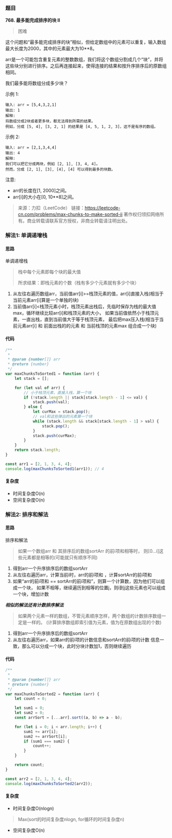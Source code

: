 ### 题目
**768. 最多能完成排序的块 II**
>困难

这个问题和“最多能完成排序的块”相似，但给定数组中的元素可以重复，输入数组最大长度为2000，其中的元素最大为10**8。

arr是一个可能包含重复元素的整数数组，我们将这个数组分割成几个“块”，并将这些块分别进行排序。之后再连接起来，使得连接的结果和按升序排序后的原数组相同。

我们最多能将数组分成多少块？

示例 1:
```
输入: arr = [5,4,3,2,1]
输出: 1
解释:
将数组分成2块或者更多块，都无法得到所需的结果。
例如，分成 [5, 4], [3, 2, 1] 的结果是 [4, 5, 1, 2, 3]，这不是有序的数组。
``` 
示例 2:
```
输入: arr = [2,1,3,4,4]
输出: 4
解释:
我们可以把它分成两块，例如 [2, 1], [3, 4, 4]。
然而，分成 [2, 1], [3], [4], [4] 可以得到最多的块数。 
```

注意:

* arr的长度在[1, 2000]之间。
* arr[i]的大小在[0, 10**8]之间。

>来源：力扣（LeetCode）
链接：https://leetcode-cn.com/problems/max-chunks-to-make-sorted-ii
著作权归领扣网络所有。商业转载请联系官方授权，非商业转载请注明出处。

### 解法1: 单调递增栈

#### 思路
单调递增栈
> 栈中每个元素即每个块的最大值
> 
> 所求结果：即栈元素的个数（栈有多少个元素就有多少个块）

1. 从左往右遍历数组arr，当前值arr[i]>=栈顶元素的值，arr[i]直接入栈(相当于当前元素arr[i]算是一个单独的块)
2. 当前值arr[i]<栈顶元素小时，栈顶元素出栈后，先临时保存为栈的最大值max，循环继续比较arr[i]和栈顶元素的大小，
  如果当前值依然小于栈顶元素，一直出栈，直到当前值大于等于栈顶元素，
  最后把max压入栈(相当于当前元素arr[i] 和 前面出栈的的元素 和 当前栈顶的元素max 组合成一个块)
  
#### 代码
```javascript
/**
 *
 * @param {number[]} arr
 * @return {number}
 */
var maxChunksToSorted1 = function (arr) {
    let stack = [];

    for (let val of arr) {
        // 小于栈顶元素，直接入栈，算一个块
        if (!stack.length || stack[stack.length - 1] <= val) {
            stack.push(val);
        } else {
            let curMax = stack.pop();
            // val和这些弹出的元素算一个块
            while (stack.length && stack[stack.length - 1] > val) {
                stack.pop();
            }
            stack.push(curMax);
        }
    }
    return stack.length;
}

const arr1 = [2, 1, 3, 4, 4];
console.log(maxChunksToSorted1(arr1)); // 4
```
#### 复杂度
 * 时间复杂度O(n)
 * 空间复杂度O(n)

### 解法2: 排序和解法
#### 思路
排序和解法
> 如果一个数组arr 和 其排序后的数组sortArr 的前i项和相等时，
  则[0...i]这些元素都是相等的(可能就只有顺序不同)

1. 得到arr一个升序排序后的数组sortArr
2. 从左往右遍历arr，计算当前i时，arr的前i项和 ，计算sortArr的前i项和
3. 如果“arr的前i项和 == sortArr的前i项和”，则算一个计算数，因为他们可以组成一个块，
 如果不相等，继续遍历到相等的位置j，则i到j这些元素也可以组成一个块，增加计数


***相似的解法还有计数排序解法***
>如果两个元素一样的数组，不管元素顺序怎样，两个数组的计数排序数组一定是一样的。
  (计算排序数组即索引值为元素，值为在原数组出现的个数)
1. 得到arr一个升序排序后的数组sortArr
2. 从左往右遍历arr，如果arr的前i项的计数信息和sortArr的前i项的计数
  信息一致，那么可以分成一个块，此时分块计数加1，否则继续遍历


#### 代码
```javascript
/**
 * 
 * @param {number[]} arr
 * @return {number}
 */
var maxChunksToSorted2 = function (arr) {
    let count = 0;

    let sum1 = 0;
    let sum2 = 0;
    const arrSort = [...arr].sort((a, b) => a - b);

    for (let i = 0; i < arr.length; i++) {
        sum1 += arr[i];
        sum2 += arrSort[i];
        if (sum1 === sum2) {
            count++;
        }
    }

    return count;
}

const arr2 = [2, 1, 3, 4, 4];
console.log(maxChunksToSorted2(arr2));
```

#### 复杂度
* 时间复杂度O(nlogn)
> Max(sort的时间复杂度nlogn, for循环的时间复杂度n)
 * 空间复杂度O(n)


